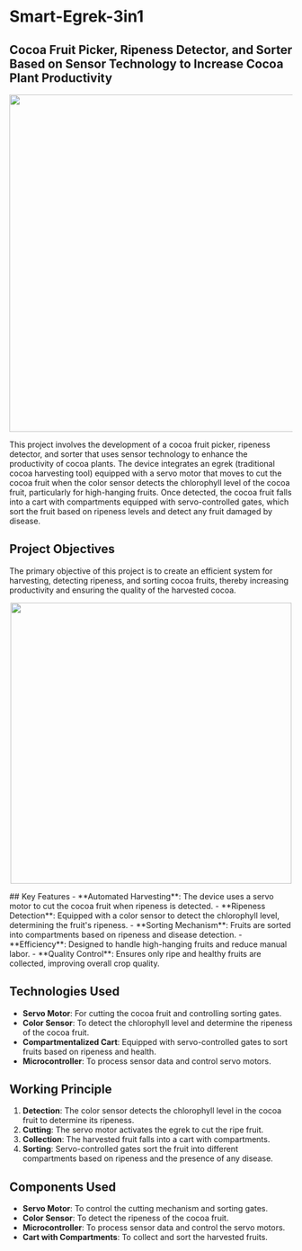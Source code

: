 # Smart-Egrek-3in1
## Cocoa Fruit Picker, Ripeness Detector, and Sorter Based on Sensor Technology to Increase Cocoa Plant Productivity
<p align="center">
  <img src="https://github.com/arutafusain/Smart-Egrek-3in1/assets/98148350/07593cdd-d2b8-4d0d-84e5-8cda2cab62b7" width="600" />
</p>
This project involves the development of a cocoa fruit picker, ripeness detector, and sorter that uses sensor technology to enhance the productivity of cocoa plants. The device integrates an egrek (traditional cocoa harvesting tool) equipped with a servo motor that moves to cut the cocoa fruit when the color sensor detects the chlorophyll level of the cocoa fruit, particularly for high-hanging fruits. Once detected, the cocoa fruit falls into a cart with compartments equipped with servo-controlled gates, which sort the fruit based on ripeness levels and detect any fruit damaged by disease.

## Project Objectives
The primary objective of this project is to create an efficient system for harvesting, detecting ripeness, and sorting cocoa fruits, thereby increasing productivity and ensuring the quality of the harvested cocoa.

<p align="center">
  <img src="https://github.com/arutafusain/Smart-Egrek-3in1/assets/98148350/7a10840b-77d8-4b26-aded-18ce6341804e" width="500" />
</p>
## Key Features
- **Automated Harvesting**: The device uses a servo motor to cut the cocoa fruit when ripeness is detected.
- **Ripeness Detection**: Equipped with a color sensor to detect the chlorophyll level, determining the fruit's ripeness.
- **Sorting Mechanism**: Fruits are sorted into compartments based on ripeness and disease detection.
- **Efficiency**: Designed to handle high-hanging fruits and reduce manual labor.
- **Quality Control**: Ensures only ripe and healthy fruits are collected, improving overall crop quality.

## Technologies Used
- **Servo Motor**: For cutting the cocoa fruit and controlling sorting gates.
- **Color Sensor**: To detect the chlorophyll level and determine the ripeness of the cocoa fruit.
- **Compartmentalized Cart**: Equipped with servo-controlled gates to sort fruits based on ripeness and health.
- **Microcontroller**: To process sensor data and control servo motors.

## Working Principle
1. **Detection**: The color sensor detects the chlorophyll level in the cocoa fruit to determine its ripeness.
2. **Cutting**: The servo motor activates the egrek to cut the ripe fruit.
3. **Collection**: The harvested fruit falls into a cart with compartments.
4. **Sorting**: Servo-controlled gates sort the fruit into different compartments based on ripeness and the presence of any disease.

## Components Used
- **Servo Motor**: To control the cutting mechanism and sorting gates.
- **Color Sensor**: To detect the ripeness of the cocoa fruit.
- **Microcontroller**: To process sensor data and control the servo motors.
- **Cart with Compartments**: To collect and sort the harvested fruits.
